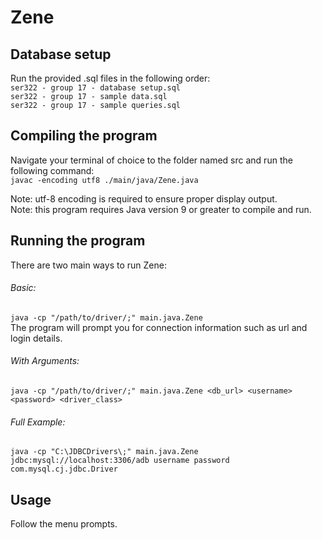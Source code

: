 # Zene

## Database setup
Run the provided .sql files in the following order:  
`ser322 - group 17 - database setup.sql`  
`ser322 - group 17 - sample data.sql`  
`ser322 - group 17 - sample queries.sql` 

## Compiling the program
Navigate your terminal of choice to the folder named src and run the following command:  
    `javac -encoding utf8 ./main/java/Zene.java `   
    
Note: utf-8 encoding is required to ensure proper display output.    
Note: this program requires Java version 9 or greater to compile and run.

## Running the program
There are two main ways to run Zene:

###### Basic:
`java -cp "/path/to/driver/;" main.java.Zene`  
The program will prompt you for connection information such as url and login details.

###### With Arguments:
`java -cp "/path/to/driver/;" main.java.Zene <db_url> <username> <password> <driver_class>`

###### Full Example:
`java -cp "C:\JDBCDrivers\;" main.java.Zene jdbc:mysql://localhost:3306/adb username password com.mysql.cj.jdbc.Driver`


## Usage
Follow the menu prompts.
